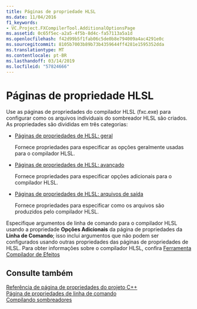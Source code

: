 ```yaml
---
title: Páginas de propriedade HLSL
ms.date: 11/04/2016
f1_keywords:
- VC.Project.FXCompilerTool.AdditionalOptionsPage
ms.assetid: 0c65f5ec-a2a5-4f5b-8d4c-fa57113a5a1d
ms.openlocfilehash: f42d99b5f1fab06c5de0b8e794009a4ac4291e0c
ms.sourcegitcommit: 8105b7003b89b73b4359644ff4281e1595352dda
ms.translationtype: MT
ms.contentlocale: pt-BR
ms.lasthandoff: 03/14/2019
ms.locfileid: "57824666"
---
```

# <a name="hlsl-property-pages"></a>Páginas de propriedade HLSL

Use as páginas de propriedades do compilador HLSL (fxc.exe) para configurar como os arquivos individuais do sombreador HLSL são criados. As propriedades são divididas em três categorias:

- [Páginas de propriedades de HLSL: geral](hlsl-property-pages-general.md)

   Fornece propriedades para especificar as opções geralmente usadas para o compilador HLSL.

- [Páginas de propriedades de HLSL: avançado](hlsl-property-pages-advanced.md)

   Fornece propriedades para especificar opções adicionais para o compilador HLSL.

- [Páginas de propriedades de HLSL: arquivos de saída](hlsl-property-pages-output-files.md)

   Fornece propriedades para especificar como os arquivos são produzidos pelo compilador HLSL.

Especifique argumentos de linha de comando para o compilador HLSL usando a propriedade **Opções Adicionais** da página de propriedades da **Linha de Comando**; isso inclui argumentos que não podem ser configurados usando outras propriedades das páginas de propriedades de HLSL. Para obter informações sobre o compilador HLSL, confira [Ferramenta Compilador de Efeitos](http://go.microsoft.com/fwlink/p/?LinkID=258285&clcid=0x409)

## <a name="see-also"></a>Consulte também

[Referência de página de propriedades do projeto C++](property-pages-visual-cpp.md)<br>
[Página de propriedades de linha de comando](command-line-property-pages.md)<br>
[Compilando sombreadores](http://go.microsoft.com/fwlink/p/?LinkID=258284&clcid=0x409)
